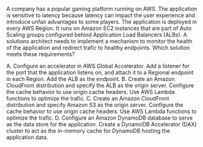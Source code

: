 A company has a popular gaming platform running on AWS. The application is sensitive to latency because latency can impact the user experience and introduce unfair advantages to some players. The application is deployed in every AWS Region. It runs on Amazon EC2 instances that are part of Auto Scaling groups configured behind Application Load Balancers (ALBs). A solutions architect needs to implement a mechanism to monitor the health of the application and redirect trafic to healthy endpoints. Which solution meets these requirements? 

A. Configure an accelerator in AWS Global Accelerator. Add a listener for the port that the application listens on, and attach it to a Regional endpoint in each Region. Add the ALB as the endpoint. 
B. Create an Amazon CloudFront distribution and specify the ALB as the origin server. Configure the cache behavior to use origin cache headers. Use AWS Lambda functions to optimize the trafic. 
C. Create an Amazon CloudFront distribution and specify Amazon S3 as the origin server. Configure the cache behavior to use origin cache headers. Use AWS Lambda functions to optimize the trafic. 
D. Configure an Amazon DynamoDB database to serve as the data store for the application. Create a DynamoDB Accelerator (DAX) cluster to act as the in-memory cache for DynamoDB hosting the application data.